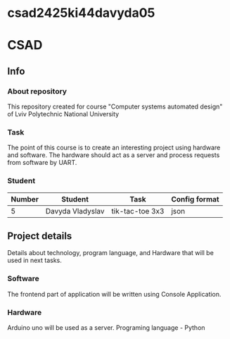 # csad2425ki44davyda05

# CSAD

## Info
### About repository
This repository created for course "Computer systems automated design" of Lviv Polytechnic National University

### Task
The point of this course is to create an interesting project using hardware and software. The hardware should act as a server and process requests from software by UART.

### Student
| Number | Student | Task | Config format|
| ------ | ------- | ---- | ------------ |
| 5| Davyda Vladyslav | tik-tac-toe 3x3 | json |

## Project details
Details about technology, program language, and Hardware that will be
used in next tasks.

### Software
The frontend part of application will be written using Console Application. 

### Hardware
Arduino uno will be used as a server. Programing language - Python
